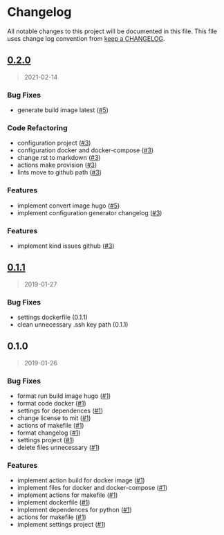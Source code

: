 # Changelog

All notable changes to this project will be documented in this file. This file uses change log convention from [keep a CHANGELOG](http://keepachangelog.com/en/0.3.0/).

<a name="0.2.0"></a>

## [0.2.0](https://github.com/hadenlabs/docker-hugo/compare/0.1.1...0.2.0)

> 2021-02-14

### Bug Fixes

- generate build image latest ([#5](https://github.com/hadenlabs/docker-hugo/issues/5))

### Code Refactoring

- configuration project ([#3](https://github.com/hadenlabs/docker-hugo/issues/3))
- configuration docker and docker-compose ([#3](https://github.com/hadenlabs/docker-hugo/issues/3))
- change rst to markdown ([#3](https://github.com/hadenlabs/docker-hugo/issues/3))
- actions make provision ([#3](https://github.com/hadenlabs/docker-hugo/issues/3))
- lints move to github path ([#3](https://github.com/hadenlabs/docker-hugo/issues/3))

### Features

- implement convert image hugo ([#5](https://github.com/hadenlabs/docker-hugo/issues/5))
- implement configuration generator changelog ([#3](https://github.com/hadenlabs/docker-hugo/issues/3))

### Features

- implement kind issues github ([#3](https://github.com/hadenlabs/docker-hugo/issues/3))

<a name="0.1.1"></a>

## [0.1.1](https://github.com/hadenlabs/docker-hugo/compare/0.1.0...0.1.1)

> 2019-01-27

### Bug Fixes

- settings dockerfile (0.1.1)
- clean unnecessary .ssh key path (0.1.1)

<a name="0.1.0"></a>

## 0.1.0

> 2019-01-26

### Bug Fixes

- format run build image hugo ([#1](https://github.com/hadenlabs/docker-hugo/issues/1))
- format code docker ([#1](https://github.com/hadenlabs/docker-hugo/issues/1))
- settings for dependences ([#1](https://github.com/hadenlabs/docker-hugo/issues/1))
- change license to mit ([#1](https://github.com/hadenlabs/docker-hugo/issues/1))
- actions of makefile ([#1](https://github.com/hadenlabs/docker-hugo/issues/1))
- format changelog ([#1](https://github.com/hadenlabs/docker-hugo/issues/1))
- settings project ([#1](https://github.com/hadenlabs/docker-hugo/issues/1))
- delete files unnecessary ([#1](https://github.com/hadenlabs/docker-hugo/issues/1))

### Features

- implement action build for docker image ([#1](https://github.com/hadenlabs/docker-hugo/issues/1))
- implement files for docker and docker-compose ([#1](https://github.com/hadenlabs/docker-hugo/issues/1))
- implement actions for makefile ([#1](https://github.com/hadenlabs/docker-hugo/issues/1))
- implement dockerfile ([#1](https://github.com/hadenlabs/docker-hugo/issues/1))
- implement dependences for python ([#1](https://github.com/hadenlabs/docker-hugo/issues/1))
- actions for makefile ([#1](https://github.com/hadenlabs/docker-hugo/issues/1))
- implement settings project ([#1](https://github.com/hadenlabs/docker-hugo/issues/1))
